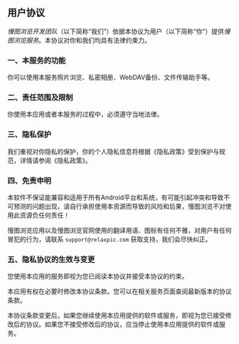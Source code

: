 ## 用户协议

*慢图浏览开发团队*（以下简称“我们”）依据本协议为用户（以下简称“你”）提供*慢图浏览服务*。本协议对你和我们均具有法律约束力。

### 一、本服务的功能

你可以使用本服务照片浏览、私密相册、WebDAV备份、文件传输助手等。

### 二、责任范围及限制

你使用本应用或者本服务的过程中，必须遵守当地法律。

### 三、隐私保护

我们重视对你隐私的保护，你的个人隐私信息将根据《隐私政策》受到保护与规范，详情请参阅《隐私政策》。

### 四、免责申明

本软件不保证能兼容和适用于所有Android平台和系统，有可能引起冲突和导致不可预测的问题出现，请自行承担使用本资源而导致的风险和后果，慢图浏览不对使用此资源负任何责任！

慢图浏览应用以及慢图浏览官网使用的翻译用语、图标有任何不雅，对用户有任何冒犯的行为，请联系 `support@relaxpic.com` 获取支持，我们会尽快纠正。

### 五、隐私协议的生效与变更

您使用本应用的服务即视为您已阅读本协议并接受本协议的约束。

本应用有权在必要时修改本协议条款。您可以在相关服务页面查阅最新版本的协议条款。

本协议条款变更后，如果您继续使用本应用提供的软件或服务，即视为您已接受修改后的协议。如果您不接受修改后的协议，应当停止使用本应用提供的软件或服务。